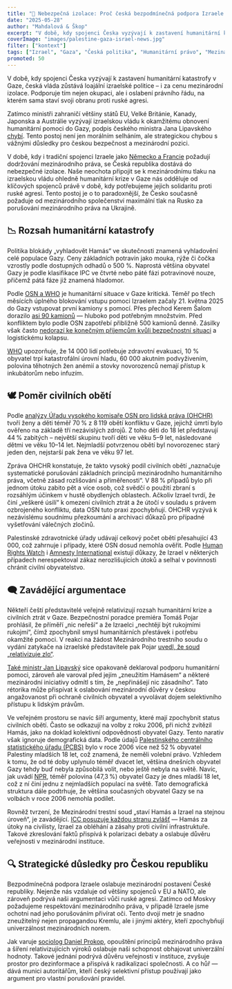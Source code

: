 ```yaml
---
title: "🛑 Nebezpečná izolace: Proč česká bezpodmínečná podpora Izraele poškozuje naši bezpečnost"
date: "2025-05-28"
author: "Mahdalová & Škop"
excerpt: "V době, kdy spojenci Česka vyzývají k zastavení humanitární katastrofy v Gaze, česká vláda zůstává loajální izraelské politice – i za cenu mezinárodní izolace. Podporuje tím nejen okupaci, ale i oslabení právního řádu, na kterém sama staví svoji obranu proti ruské agresi."
coverImage: "images/palestine-gaza-israel-news.jpg"
filter: ["kontext"]
tags: ["Izrael", "Gaza", "Česká politika", "Humanitární právo", "Mezinárodní vztahy"]
promoted: 50
---
```

V době, kdy spojenci Česka vyzývají k zastavení humanitární katastrofy v Gaze, česká vláda zůstává loajální izraelské politice – i za cenu mezinárodní izolace. Podporuje tím nejen okupaci, ale i oslabení právního řádu, na kterém sama staví svoji obranu proti ruské agresi.

Zatímco ministři zahraničí většiny států EU, Velké Británie, Kanady, Japonska a Austrálie vyzývají izraelskou vládu k okamžitému obnovení humanitární pomoci do Gazy, podpis českého ministra Jana Lipavského [chybí](https://www.eeas.europa.eu/eeas/joint-donor-statement-humanitarian-aid-gaza%C2%A0_en). Tento postoj není jen morálním selháním, ale strategickou chybou s vážnými důsledky pro českou bezpečnost a mezinárodní pozici.

V době, kdy i tradiční spojenci Izraele jako [Německo a Francie](https://www.reuters.com/world/germany-france-britain-call-israel-allow-aid-into-gaza-2025-04-23/) požadují dodržování mezinárodního práva, se Česká republika dostává do nebezpečné izolace. Naše neochota připojit se k mezinárodnímu tlaku na izraelskou vládu ohledně humanitární krize v Gaze nás odděluje od klíčových spojenců právě v době, kdy potřebujeme jejich solidaritu proti ruské agresi. Tento postoj je o to paradoxnější, že Česko současně požaduje od mezinárodního společenství maximální tlak na Rusko za porušování mezinárodního práva na Ukrajině.

## 📉 Rozsah humanitární katastrofy

Politika blokády „vyhladovět Hamás“ ve skutečnosti znamená vyhladovění celé populace Gazy. Ceny základních potravin jako mouka, rýže či čočka vzrostly podle dostupných odhadů o 500 %. Naprostá většina obyvatel Gazy je podle klasifikace IPC ve čtvrté nebo páté fázi potravinové nouze, přičemž pátá fáze již znamená hladomor.

Podle [OSN a WHO](https://www.who.int/news/item/12-05-2025-people-in-gaza-starving--sick-and-dying-as-aid-blockade-continues) je humanitární situace v Gaze kritická. Téměř po třech měsících úplného blokování vstupu pomoci Izraelem začaly 21. května 2025 do Gazy vstupovat první kamiony s pomocí. Přes přechod Kerem Šalom dorazilo [asi 90 kamionů](https://www.washingtonpost.com/world/2025/05/21/israel-gaza-aid-blockade-un/) — hluboko pod potřebným množstvím. Před konfliktem bylo podle OSN zapotřebí přibližně 500 kamionů denně. Zásilky však často [nedorazí ke konečným příjemcům kvůli bezpečnostní situaci](https://cadenaser.com/nacional/2025/05/21/no-se-entrega-la-poca-ayuda-enviada-a-gaza-por-problemas-de-seguridad-cadena-ser/) a logistickému kolapsu.

[WHO](https://www.who.int/news/item/12-05-2025-people-in-gaza-starving--sick-and-dying-as-aid-blockade-continues) upozorňuje, že 14 000 lidí potřebuje zdravotní evakuaci, 10 % obyvatel trpí katastrofální úrovní hladu, 60 000 akutním podvyživením, polovina těhotných žen anémií a stovky novorozenců nemají přístup k inkubátorům nebo infuzím.

## 🕊️ Poměr civilních obětí

Podle [analýzy Úřadu vysokého komisaře OSN pro lidská práva (OHCHR)](https://www.reuters.com/world/middle-east/nearly-70-gaza-war-dead-women-children-un-rights-office-says-2024-11-08/) tvoří ženy a děti téměř 70 % z 8 119 obětí konfliktu v Gaze, jejichž úmrtí bylo ověřeno na základě tří nezávislých zdrojů. Z toho děti do 18 let představují 44 % zabitých – největší skupinu tvoří děti ve věku 5–9 let, následované dětmi ve věku 10–14 let. Nejmladší potvrzenou obětí byl novorozenec starý jeden den, nejstarší pak žena ve věku 97 let. 

Zpráva OHCHR konstatuje, že takto vysoký podíl civilních obětí „naznačuje systematické porušování základních principů mezinárodního humanitárního práva, včetně zásad rozlišování a přiměřenosti“. V 88 % případů bylo při jednom útoku zabito pět a více osob, což svědčí o použití zbraní s rozsáhlým účinkem v hustě obydlených oblastech. Ačkoliv Izrael tvrdí, že činí „veškeré úsilí“ k omezení civilních ztrát a že útočí v souladu s právem ozbrojeného konfliktu, data OSN tuto praxi zpochybňují. OHCHR vyzývá k nezávislému soudnímu přezkoumání a archivaci důkazů pro případné vyšetřování válečných zločinů.

Palestinské zdravotnické úřady udávají celkový počet obětí přesahující 43 000, což zahrnuje i případy, které OSN dosud nemohla ověřit. Podle [Human Rights Watch](https://www.hrw.org/news/2024/12/18/israelgaza-indiscriminate-attacks-harmed-civilians) i [Amnesty International](https://www.amnesty.org/en/latest/news/2024/12/israel-opt-relentless-israeli-attacks-devastate-civilians-in-gaza/) existují důkazy, že Izrael v některých případech nerespektoval zákaz nerozlišujících útoků a selhal v povinnosti chránit civilní obyvatelstvo.

## 🗨️ Zavádějící argumentace

Někteří čeští představitelé veřejně relativizují rozsah humanitární krize a civilních ztrát v Gaze. Bezpečnostní poradce premiéra Tomáš Pojar prohlásil, že příměří „nic neřeší“ a že Izraelci „nechtějí být rukojmími rukojmí“, čímž zpochybnil smysl humanitárních přestávek i potřebu okamžité pomoci. V reakci na žádost Mezinárodního trestního soudu o vydání zatykače na izraelské představitele pak Pojar [uvedl, že soud „relativizuje zlo“](https://ct24.ceskatelevize.cz/clanek/svet/mezinarodni-trestni-soud-relativizuje-zlo-mini-pojar-355766).

[Také ministr Jan Lipavský](https://www.ceskenoviny.cz/zpravy/lipavsky-cesko-podporuje-pomoc-gaze-varuje-pred-zneuzitim-hamasem/2675864) sice opakovaně deklaroval podporu humanitární pomoci, zároveň ale varoval před jejím „zneužitím Hamásem“ a některé mezinárodní iniciativy odmítl s tím, že „nepřinášejí nic zásadního“. Tato rétorika může přispívat k oslabování mezinárodní důvěry v českou angažovanost při ochraně civilních obyvatel a vyvolávat dojem selektivního přístupu k lidským právům.

Ve veřejném prostoru se navíc šíří argumenty, které mají zpochybnit status civilních obětí. Často se odkazují na volby z roku 2006, při nichž zvítězil Hamás, jako na doklad kolektivní odpovědnosti obyvatel Gazy. Tento narativ však ignoruje demografická data. Podle údajů [Palestinského centrálního statistického úřadu (PCBS)](https://english.wafa.ps/Pages/Details/104279?utm_source=chatgpt.com) bylo v roce 2006 více než 52 % obyvatel Palestiny mladších 18 let, což znamená, že neměli volební právo. Vzhledem k tomu, že od té doby uplynulo téměř dvacet let, většina dnešních obyvatel Gazy tehdy buď nebyla způsobilá volit, nebo ještě nebyla na světě. Navíc, jak uvádí [NPR](https://www.npr.org/2023/10/19/1206479861/israel-gaza-hamas-children-population-war-palestinians?utm_source=chatgpt.com), téměř polovina (47,3 %) obyvatel Gazy je dnes mladší 18 let, což z ní činí jednu z nejmladších populací na světě. Tato demografická struktura dále podtrhuje, že většina současných obyvatel Gazy se na volbách v roce 2006 nemohla podílet.

Rovněž tvrzení, že Mezinárodní trestní soud „staví Hamás a Izrael na stejnou úroveň“, je zavádějící. [ICC posuzuje každou stranu zvlášť](https://www.icc-cpi.int/news/statement-prosecutor-karim-aa-khan-kc-application-warrants-arrest-context-situation-state-palestine) — Hamás za útoky na civilisty, Izrael za obléhání a zásahy proti civilní infrastruktuře. Takové zkreslování faktů přispívá k polarizaci debaty a oslabuje důvěru veřejnosti v mezinárodní instituce.

## 🔍 Strategické důsledky pro Českou republiku

Bezpodmínečná podpora Izraele oslabuje mezinárodní postavení České republiky. Nejenže nás vzdaluje od většiny spojenců v EU a NATO, ale zároveň podrývá naši argumentaci vůči ruské agresi. Zatímco od Moskvy požadujeme respektování mezinárodního práva, v případě Izraele jsme ochotni nad jeho porušováním přivírat oči. Tento dvojí metr je snadno zneužitelný nejen propagandou Kremlu, ale i jinými aktéry, kteří zpochybňují univerzálnost mezinárodních norem.

Jak varuje [sociolog Daniel Prokop](https://www.seznamzpravy.cz/clanek/komentare-komentar-evropa-dnes-prohrava-hned-dve-bitvy-245595), opouštění principů mezinárodního práva a šíření relativizujících výroků oslabuje naši schopnost obhajovat univerzální hodnoty. Takové jednání podrývá důvěru veřejnosti v instituce, zvyšuje prostor pro dezinformace a přispívá k radikalizaci společnosti. A co hůř — dává munici autoritářům, kteří český selektivní přístup používají jako argument pro vlastní porušování pravidel.
